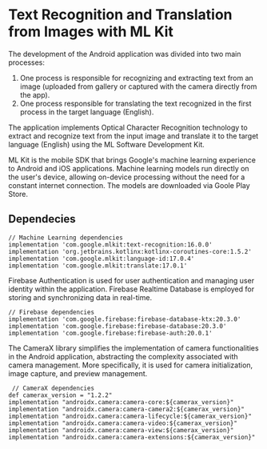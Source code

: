 # Text Recognition and Translation from Images with ML Kit

The development of the Android application was divided into two main processes:
1. One process is responsible for recognizing and extracting text from an image (uploaded from gallery or captured with the camera directly from the app).
2. One process responsible for translating the text recognized in the first process in the target language (English).
   
The application implements Optical Character Recognition technology to extract and recognize text from the input image and translate it to the target language (English) using the ML Software Development Kit.

ML Kit is the mobile SDK that brings Google's machine learning experience to Android and iOS applications. Machine learning models run directly on the user's device, allowing on-device processing without the need for a constant internet connection. The models are downloaded via Goole Play Store.

## Dependecies
    // Machine Learning dependencies
    implementation 'com.google.mlkit:text-recognition:16.0.0'
    implementation 'org.jetbrains.kotlinx:kotlinx-coroutines-core:1.5.2'
    implementation 'com.google.mlkit:language-id:17.0.4'
    implementation 'com.google.mlkit:translate:17.0.1'

Firebase Authentication is used for user authentication and managing user identity within the application.  Firebase Realtime Database is employed for storing and synchronizing data in real-time.

    // Firebase dependencies
    implementation 'com.google.firebase:firebase-database-ktx:20.3.0'
    implementation 'com.google.firebase:firebase-database:20.3.0'
    implementation 'com.google.firebase:firebase-auth:20.0.1'

 The CameraX library simplifies the implementation of camera functionalities in the Android application, abstracting the complexity associated with camera management. More specifically, it is used for camera initialization, image capture, and preview management.

     // CameraX dependencies
    def camerax_version = "1.2.2"
    implementation "androidx.camera:camera-core:${camerax_version}"
    implementation "androidx.camera:camera-camera2:${camerax_version}"
    implementation "androidx.camera:camera-lifecycle:${camerax_version}"
    implementation "androidx.camera:camera-video:${camerax_version}"
    implementation "androidx.camera:camera-view:${camerax_version}"
    implementation "androidx.camera:camera-extensions:${camerax_version}"
